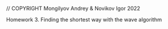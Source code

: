 // COPYRIGHT Mongilyov Andrey & Novikov Igor 2022

Homework 3. Finding the shortest way with the wave algorithm
